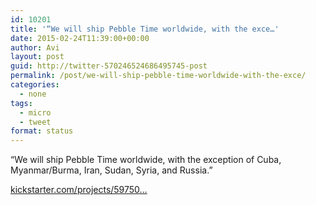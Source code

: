 ```yaml
---
id: 10201
title: '“We will ship Pebble Time worldwide, with the exce…'
date: 2015-02-24T11:39:00+00:00
author: Avi
layout: post
guid: http://twitter-570246524686495745-post
permalink: /post/we-will-ship-pebble-time-worldwide-with-the-exce/
categories:
  - none
tags:
  - micro
  - tweet
format: status
---
```

“We will ship Pebble Time worldwide, with the exception of Cuba, Myanmar/Burma, Iran, Sudan, Syria, and Russia.”

[kickstarter.com/projects/59750…](https://www.kickstarter.com/projects/597507018/pebble-time-awesome-smartwatch-no-compromises)